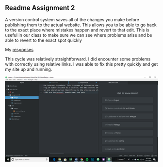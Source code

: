 ## Readme Assignment 2
A version control system saves all of the changes you make before publishing them to the actual website. This allows you to be able to go back to the exact place where mistakes happen and revert to that edit. This is useful in our class to make sure we can see where problems arise and be able to revert to the exact spot quickly

My [responses](./responses.txt)

This cycle was relatively straightforward. I did encounter some problems with correctly using relative links. I was able to fix this pretty quickly and get my site up and running.

![screenshot](./images/progressScreenshot.png)
